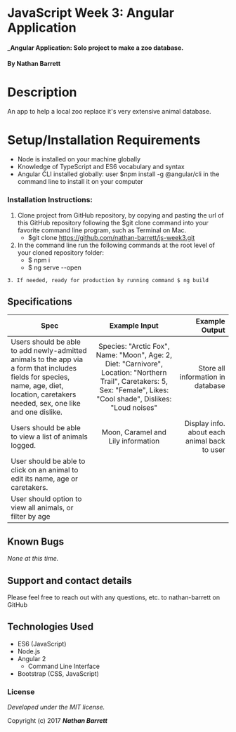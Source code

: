 # JavaScript Week 3: Angular Application

#### _Angular Application: Solo project to make a zoo database.

#### By **Nathan Barrett**

# Description
An app to help a local zoo replace it's very extensive animal database.

# Setup/Installation Requirements
   * Node is installed on your machine globally
   * Knowledge of TypeScript and ES6 vocabulary and syntax
   * Angular CLI installed globally: user $npm install -g @angular/cli in the command line to install it on your computer


### Installation Instructions:
  1. Clone project from GitHub repository, by copying and pasting the url of this GitHub repository following the $git clone command into your favorite command line program, such as Terminal on Mac.  
      - $git clone https://github.com/nathan-barrett/js-week3.git
  2. In the command line run the following commands at the root level of your cloned repository folder:
        - $ npm i
        - $ ng serve --open

    3. If needed, ready for production by running command $ ng build

## Specifications

| Spec | Example Input | Example Output  |
| ------------- |:-------------:| -----:|
| Users should be able to add newly-admitted animals to the app via a form that includes fields for species, name, age, diet, location, caretakers needed, sex, one like and one dislike.  |   Species: "Arctic Fox", Name: "Moon", Age: 2, Diet: "Carnivore", Location: "Northern Trail", Caretakers: 5, Sex: "Female", Likes: "Cool shade", Dislikes: "Loud noises"  | Store all information in database |
| Users should be able to view a list of animals logged.     |   Moon, Caramel and Lily information      | Display info. about each animal back to user     |   
| User should be able to click on an animal to edit its name, age or caretakers.| | |
| User should option to view all animals, or filter by age| | | |


## Known Bugs

_None at this time._


## Support and contact details

Please feel free to reach out with any questions, etc. to nathan-barrett on GitHub


## Technologies Used

* ES6 (JavaScript)
* Node.js
* Angular 2
  - Command Line Interface
* Bootstrap (CSS, JavaScript)


### License

*Developed under the MIT license.*

Copyright (c) 2017 **_Nathan Barrett_**
